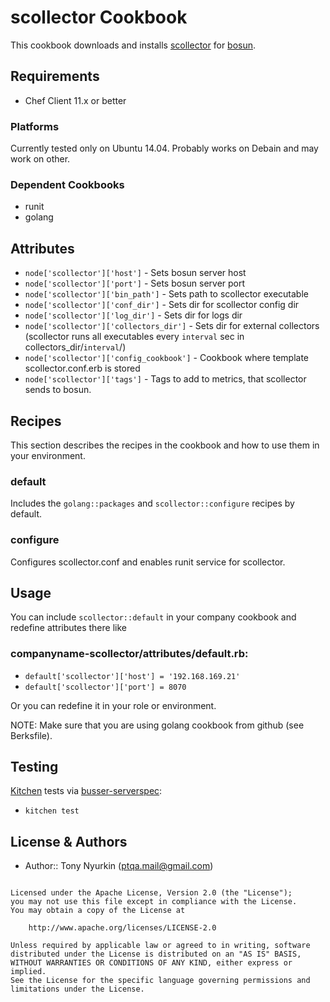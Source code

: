scollector Cookbook
===================

This cookbook downloads and installs [scollector](https://github.com/bosun-monitor/bosun/tree/master/cmd/scollector) for [bosun](bosun.org).


Requirements
------------
- Chef Client 11.x or better

### Platforms
Currently tested only on Ubuntu 14.04. Probably works on Debain and may work on other.


### Dependent Cookbooks
- runit
- golang

Attributes
----------

* `node['scollector']['host']` - Sets bosun server host
* `node['scollector']['port']` - Sets bosun server port
* `node['scollector']['bin_path']` - Sets path to scollector executable
* `node['scollector']['conf_dir']` - Sets dir for scollector config dir
* `node['scollector']['log_dir']` - Sets dir for logs dir
* `node['scollector']['collectors_dir']`  - Sets dir for external collectors (scollector runs all executables every `interval` sec in collectors_dir/`interval`/)
* `node['scollector']['config_cookbook']` - Cookbook where template scollector.conf.erb is stored
* `node['scollector']['tags']` - Tags to add to metrics, that scollector sends to bosun.


Recipes
-------
This section describes the recipes in the cookbook and how to use them in your environment.

### default
Includes the `golang::packages` and `scollector::configure` recipes by default.

### configure
Configures scollector.conf and enables runit service for scollector.


Usage
-----

You can include `scollector::default` in your company cookbook and redefine attributes there like
### companyname-scollector/attributes/default.rb:
* `default['scollector']['host'] = '192.168.169.21'`
* `default['scollector']['port'] = 8070`

Or you can redefine it in your role or environment.

NOTE: Make sure that you are using golang cookbook from github (see Berksfile).

Testing
-----
[Kitchen](http://kitchen.ci) tests via [busser-serverspec](https://github.com/test-kitchen/busser-serverspec):

* `kitchen test`


License & Authors
-----------------
- Author:: Tony Nyurkin (<ptqa.mail@gmail.com>)

```text

Licensed under the Apache License, Version 2.0 (the "License");
you may not use this file except in compliance with the License.
You may obtain a copy of the License at

    http://www.apache.org/licenses/LICENSE-2.0

Unless required by applicable law or agreed to in writing, software
distributed under the License is distributed on an "AS IS" BASIS,
WITHOUT WARRANTIES OR CONDITIONS OF ANY KIND, either express or implied.
See the License for the specific language governing permissions and
limitations under the License.
```
